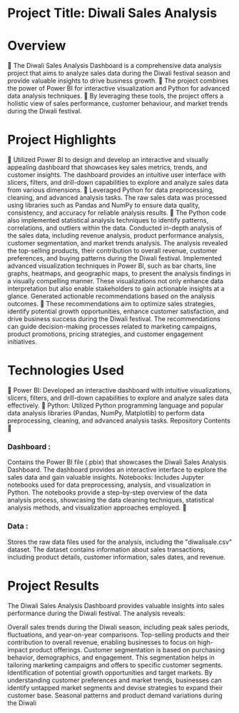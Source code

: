 # Project Title: Diwali Sales Analysis
# Overview
📌 The Diwali Sales Analysis Dashboard is a comprehensive data analysis project that aims to analyze sales data during the Diwali festival season and provide valuable insights to drive business growth.
📌 The project combines the power of Power BI for interactive visualization and Python for advanced data analysis techniques.
📌 By leveraging these tools, the project offers a holistic view of sales performance, customer behaviour, and market trends during the Diwali festival.

# Project Highlights
📌 Utilized Power BI to design and develop an interactive and visually appealing dashboard that showcases key sales metrics, trends, and customer insights. The dashboard provides an intuitive user interface with slicers, filters, and drill-down capabilities to explore and analyze sales data from various dimensions.
📌 Leveraged Python for data preprocessing, cleaning, and advanced analysis tasks. The raw sales data was processed using libraries such as Pandas and NumPy to ensure data quality, consistency, and accuracy for reliable analysis results.
📌 The Python code also implemented statistical analysis techniques to identify patterns, correlations, and outliers within the data.
Conducted in-depth analysis of the sales data, including revenue analysis, product performance analysis, customer segmentation, and market trends analysis. The analysis revealed the top-selling products, their contribution to overall revenue, customer preferences, and buying patterns during the Diwali festival.
Implemented advanced visualization techniques in Power BI, such as bar charts, line graphs, heatmaps, and geographic maps, to present the analysis findings in a visually compelling manner. These visualizations not only enhance data interpretation but also enable stakeholders to gain actionable insights at a glance.
Generated actionable recommendations based on the analysis outcomes. 
📌 These recommendations aim to optimize sales strategies, identify potential growth opportunities, enhance customer satisfaction, and drive business success during the Diwali festival. The recommendations can guide decision-making processes related to marketing campaigns, product promotions, pricing strategies, and customer engagement initiatives.

# Technologies Used
📌 Power BI: Developed an interactive dashboard with intuitive visualizations, slicers, filters, and drill-down capabilities to explore and analyze sales data effectively.
📌 Python: Utilized Python programming language and popular data analysis libraries (Pandas, NumPy, Matplotlib) to perform data preprocessing, cleaning, and advanced analysis tasks.
Repository Contents
📌 <h3> Dashboard : </h3>
Contains the Power BI file (.pbix) that showcases the Diwali Sales Analysis Dashboard. The dashboard provides an interactive interface to explore the sales data and gain valuable insights.
Notebooks: Includes Jupyter notebooks used for data preprocessing, analysis, and visualization in Python. The notebooks provide a step-by-step overview of the data analysis process, showcasing the data cleaning techniques, statistical analysis methods, and visualization approaches employed.
📌  <h3> Data :</h3> Stores the raw data files used for the analysis, including the "diwalisale.csv" dataset. The dataset contains information about sales transactions, including product details, customer information, sales dates, and revenue.
# Project Results
The Diwali Sales Analysis Dashboard provides valuable insights into sales performance during the Diwali festival. The analysis reveals:

Overall sales trends during the Diwali season, including peak sales periods, fluctuations, and year-on-year comparisons.
Top-selling products and their contribution to overall revenue, enabling businesses to focus on high-impact product offerings.
Customer segmentation is based on purchasing behavior, demographics, and engagement. This segmentation helps in tailoring marketing campaigns and offers to specific customer segments.
Identification of potential growth opportunities and target markets. By understanding customer preferences and market trends, businesses can identify untapped market segments and devise strategies to expand their customer base.
Seasonal patterns and product demand variations during the Diwali
